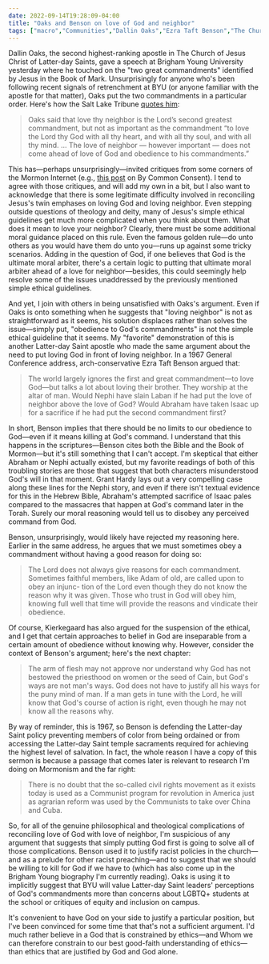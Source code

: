 ```yaml
---
date: 2022-09-14T19:28:09-04:00
title: "Oaks and Benson on love of God and neighbor"
tags: ["macro","Communities","Dallin Oaks","Ezra Taft Benson","The Church of Jesus Christ of Latter-day Saints","Brigham Young University","By Common Consent","two great commandments","golden rule","Grant Hardy","Kierkegaard","priesthood and temple ban","Brigham Young","John G. Turner"]
---
```

Dallin Oaks, the second highest-ranking apostle in The Church of Jesus Christ of Latter-day Saints, gave a speech at Brigham Young University yesterday where he touched on the "two great commandments" identified by Jesus in the Book of Mark. Unsurprisingly for anyone who's been following recent signals of retrenchment at BYU (or anyone familiar with the apostle for that matter), Oaks put the two commandments in a particular order. Here's how the Salt Lake Tribune [quotes him](https://www.sltrib.com/religion/2022/09/13/byu-wont-cave-ways-world-lds/): 

> Oaks said that love thy neighbor is the Lord’s second greatest commandment, but not as important as the commandment “to love the Lord thy God with all thy heart, and with all thy soul, and with all thy mind. ... The love of neighbor — however important — does not come ahead of love of God and obedience to his commandments.”

This has—perhaps unsurprisingly—invited critiques from some corners of the Mormon Internet (e.g., [this post](https://www.sltrib.com/religion/2022/09/13/byu-wont-cave-ways-world-lds/) on By Common Consent). I tend to agree with those critiques, and will add my own in a bit, but I also want to acknowledge that there is some legitimate difficulty involved in reconciling Jesus's twin emphases on loving God and loving neighbor. Even stepping outside questions of theology and deity, many of Jesus's simple ethical guidelines get much more complicated when you think about them. What does it mean to love your neighbor? Clearly, there must be some additional moral guidance placed on this rule. Even the famous golden rule—do unto others as you would have them do unto you—runs up against some tricky scenarios. Adding in the question of God, if one believes that God is the ultimate moral arbiter, there's a certain logic to putting that ultimate moral arbiter ahead of a love for neighbor—besides, this could seemingly help resolve some of the issues unaddressed by the previously mentioned simple ethical guidelines. 

And yet, I join with others in being unsatisfied with Oaks's argument. Even if Oaks is onto something when he suggests that "loving neighbor" is not as straightforward as it seems, his solution displaces rather than solves the issue—simply put, "obedience to God's commandments" is not the simple ethical guideline that it seems. My "favorite" demonstration of this is another Latter-day Saint apostle who made the same argument about the need to put loving God in front of loving neighbor. In a 1967 General Conference address, arch-conservative Ezra Taft Benson argued that:

> The world largely ignores the first and great commandment—to love God—but talks a lot about loving their brother. They worship at the altar of man. Would Nephi have slain Laban if he had put the love of neighbor above the love of God? Would Abraham have taken Isaac up for a sacrifice if he had put the second commandment first? 

In short, Benson implies that there should be no limits to our obedience to God—even if it means killing at God's command. I understand that this happens in the scriptures—Benson cites both the Bible and the Book of Mormon—but it's still something that I can't accept. I'm skeptical that either Abraham or Nephi actually existed, but my favorite readings of both of this troubling stories are those that suggest that both characters misunderstood God's will in that moment. Grant Hardy lays out a very compelling case along these lines for the Nephi story, and even if there isn't textual evidence for this in the Hebrew Bible, Abraham's attempted sacrifice of Isaac pales compared to the massacres that happen at God's command later in the Torah. Surely our moral reasoning would tell us to disobey any perceived command from God. 

Benson, unsurprisingly, would likely have rejected my reasoning here. Earlier in the same address, he argues that we must sometimes obey a commandment without having a good reason for doing so: 

> The Lord does not always give reasons for each commandment. Sometimes faithful members, like Adam of old, are called upon to obey an injunc- tion of the Lord even though they do not know the reason why it was given. Those who trust in God will obey him, knowing full well that time will provide the reasons and vindicate their obedience.

Of course, Kierkegaard has also argued for the suspension of the ethical, and I get that certain approaches to belief in God are inseparable from a certain amount of obedience without knowing why. However, consider the context of Benson's argument; here's the next chapter: 

> The arm of flesh may not approve nor understand why God has not bestowed the priesthood on women or the seed of Cain, but God's ways are not man's ways. God does not have to justify all his ways for the puny mind of man. If a man gets in tune with the Lord, he will know that God's course of action is right, even though he may not know all the reasons why.

By way of reminder, this is 1967, so Benson is defending the Latter-day Saint policy preventing members of color from being ordained or from accessing the Latter-day Saint temple sacraments required for achieving the highest level of salvation. In fact, the whole reason I have a copy of this sermon is because a passage that comes later is relevant to research I'm doing on Mormonism and the far right: 

> There is no doubt that the so-called civil rights movement as it exists today is used as a Communist program for revolution in America just as agrarian reform was used by the Communists to take over China and Cuba.

So, for all of the genuine philosophical and theological complications of reconciling love of God with love of neighbor, I'm suspicious of any argument that suggests that simply putting God first is going to solve all of those complications. Benson used it to justify racist policies in the church—and as a prelude for other racist preaching—and to suggest that we should be willing to kill for God if we have to (which has also come up in the Brigham Young biography I'm currently reading). Oaks is using it to implicitly suggest that BYU will value Latter-day Saint leaders' perceptions of God's commandments more than concerns about LGBTQ+ students at the school or critiques of equity and inclusion on campus.

It's convenient to have God on your side to justify a particular position, but I've been convinced for some time that that's not a sufficient argument. I'd much rather believe in a God that is constrained by ethics—and Whom we can therefore constrain to our best good-faith understanding of ethics—than ethics that are justified by God and God alone.